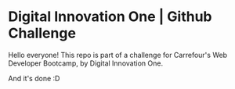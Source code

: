 # Digital Innovation One | Github Challenge 

Hello everyone! This repo is part of a challenge for Carrefour's Web Developer Bootcamp, by Digital Innovation One.

And it's done :D 
